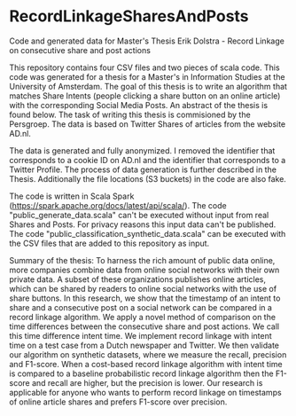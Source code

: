 # RecordLinkageSharesAndPosts
Code and generated data for Master's Thesis Erik Dolstra - Record Linkage on consecutive share and post actions

This repository contains four CSV files and two pieces of scala code. This code was generated for a thesis for a Master's in Information Studies at the University of Amsterdam. The goal of this thesis is to write an algorithm that matches Share Intents (people clicking a share button on an online article) with the corresponding Social Media Posts. An abstract of the thesis is found below. The task of writing this thesis is commisioned by the Persgroep. The data is based on Twitter Shares of articles from the website AD.nl.

The data is generated and fully anonymized. I removed the identifier that corresponds to a cookie ID on AD.nl and the identifier that corresponds to a Twitter Profile. The process of data generation is further described in the Thesis. Additionally the file locations (S3 buckets) in the code are also fake.

The code is written in Scala Spark (https://spark.apache.org/docs/latest/api/scala/). The code "public_generate_data.scala" can't be executed without input from real Shares and Posts. For privacy reasons this input data can't be published. The code "public_classification_synthetic_data.scala" can be executed with the CSV files that are added to this repository as input. 

Summary of the thesis:
To harness the rich amount of public data online, more companies combine data from online social networks with their own private data. A subset of these organizations publishes online articles, which can be shared by readers to online social networks with the use of share buttons. In this research, we show that the timestamp of an intent to share and a consecutive post on a social network can be compared in a record linkage algorithm. We apply a novel method of comparison on the time differences between the consecutive share and post actions. We call this time difference intent time. We implement record linkage with intent time on a test case from a Dutch newspaper and Twitter. We then validate our algorithm on synthetic datasets, where we measure the recall, precision and F1-score. When a cost-based record linkage algorithm with intent time is compared to a baseline probabilistic record linkage algorithm then the F1-score and recall are higher, but the precision is lower. Our research is applicable for anyone who wants to perform record linkage on timestamps of online article shares and prefers F1-score over precision.
